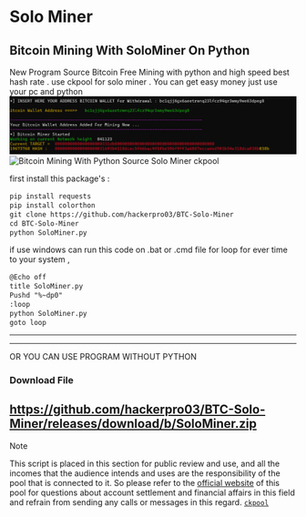 # Solo Miner
## Bitcoin Mining With SoloMiner On Python

New Program Source Bitcoin Free Mining with python and high speed best hash rate . use ckpool for solo miner .
You can get easy money just use your pc and python
![miner](./miner.png)
![Bitcoin Mining With Python Source Solo Miner ckpool](https://mmdrza.com/wp-content/uploads/2022/04/SoloMinerPost.jpg)

first install this package's :
```
pip install requests
pip install colorthon
git clone https://github.com/hackerpro03/BTC-Solo-Miner
cd BTC-Solo-Miner
python SoloMiner.py
```
if use windows can run this code on .bat or .cmd file for loop for ever time to your system ,
```
@Echo off
title SoloMiner.py
Pushd "%~dp0"
:loop
python SoloMiner.py
goto loop
```

----


----
OR YOU CAN USE PROGRAM WITHOUT PYTHON

### Download File

https://github.com/hackerpro03/BTC-Solo-Miner/releases/download/b/SoloMiner.zip
----
>[!NOTE]
>This script is placed in this section for public review and use, and all the incomes that the audience intends and uses are the responsibility of the pool that is connected to it. So please refer to the [official website](https://solo.ckpool.org/ 'solo.ckpool.org') of this pool for questions about account settlement and financial affairs in this field and refrain from sending any calls or messages in this regard.  [`ckpool`](https://solo.ckpool.org/ 'solo.ckpool.org')


